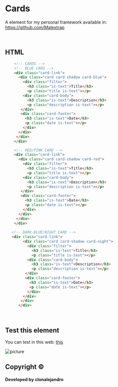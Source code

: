 # Cards
A element for my personal framework available in: https://github.com/Malextrap

<br>

## HTML

```html
    <!-- CARDS -->
    <!-- BLUE CARD -->
    <div class="card-link">
      <div class="card card-shadow card-blue">
        <div class="filter">
          <h3 class="is-text">Title</h3>
          <p class="title is-text"></p>
        <div class="card-body">
          <h3 class="is-text">Description</h3>
          <p class="description is-text"></p>
       </div>
       <div class="card-footer">
         <h3 class="is-text">Date</h3>
         <p class="date is-text"></p>
        </div>
      </div>
     </div>
    </div>

    <!-- RED/PINK CARD -->
    <div class="card-link">
      <div class="card card-shadow card-red">
        <div class="filter">
          <h3 class="is-text">Title</h3>
          <p class="title is-text"></p>
        <div class="card-body">
          <h3 class="is-text">Description</h3>
          <p class="description is-text"></p>
       </div>
       <div class="card-footer">
         <h3 class="is-text">Date</h3>
         <p class="date is-text"></p>
        </div>
      </div>
     </div>
    </div>
    
   <!-- DARK-BLUE/NIGHT CARD -->
   <div class="card-link">
        <div class="card card-shadow card-night">
          <div class="filter">
            <h3 class="is-text">Title</h3>
            <p class="title is-text"></p>
          <div class="card-body">
            <h3 class="is-text">Description</h3>
            <p class="description is-text"></p>
         </div>
         <div class="card-footer">
           <h3 class="is-text">Date</h3>
           <p class="date is-text"></p>
          </div>
        </div>
       </div>
      </div>
```

<br>

## Test this element

You can test in this web: <a href="https://malextrap.github.io/Cards/src/cards.min.html">this</a>



![picture](https://i.imgur.com/1mIWzya.png)


## Copyright ©
#### Developed by clonalejandro
         
